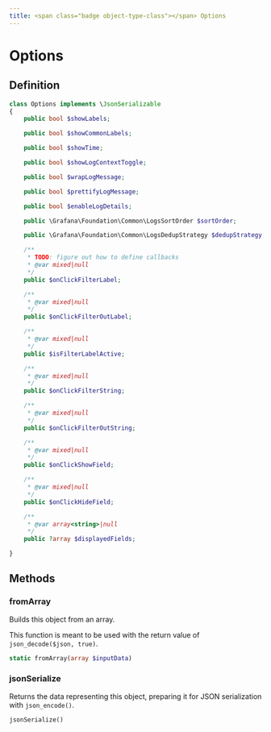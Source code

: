 ```yaml
---
title: <span class="badge object-type-class"></span> Options
---
```

# <span class="badge object-type-class"></span> Options

## Definition

```php
class Options implements \JsonSerializable
{
    public bool $showLabels;

    public bool $showCommonLabels;

    public bool $showTime;

    public bool $showLogContextToggle;

    public bool $wrapLogMessage;

    public bool $prettifyLogMessage;

    public bool $enableLogDetails;

    public \Grafana\Foundation\Common\LogsSortOrder $sortOrder;

    public \Grafana\Foundation\Common\LogsDedupStrategy $dedupStrategy;

    /**
     * TODO: figure out how to define callbacks
     * @var mixed|null
     */
    public $onClickFilterLabel;

    /**
     * @var mixed|null
     */
    public $onClickFilterOutLabel;

    /**
     * @var mixed|null
     */
    public $isFilterLabelActive;

    /**
     * @var mixed|null
     */
    public $onClickFilterString;

    /**
     * @var mixed|null
     */
    public $onClickFilterOutString;

    /**
     * @var mixed|null
     */
    public $onClickShowField;

    /**
     * @var mixed|null
     */
    public $onClickHideField;

    /**
     * @var array<string>|null
     */
    public ?array $displayedFields;

}
```
## Methods

### <span class="badge object-method"></span> fromArray

Builds this object from an array.

This function is meant to be used with the return value of `json_decode($json, true)`.

```php
static fromArray(array $inputData)
```

### <span class="badge object-method"></span> jsonSerialize

Returns the data representing this object, preparing it for JSON serialization with `json_encode()`.

```php
jsonSerialize()
```

